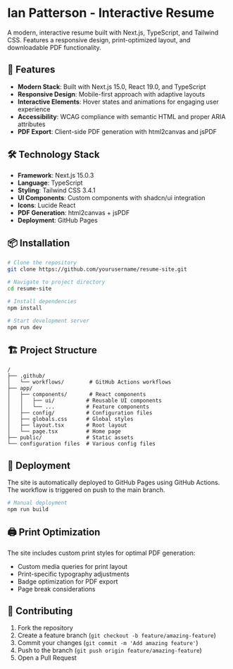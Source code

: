 # Ian Patterson - Interactive Resume

A modern, interactive resume built with Next.js, TypeScript, and Tailwind CSS. Features a responsive design, print-optimized layout, and downloadable PDF functionality.

## 🚀 Features

- **Modern Stack**: Built with Next.js 15.0, React 19.0, and TypeScript
- **Responsive Design**: Mobile-first approach with adaptive layouts
- **Interactive Elements**: Hover states and animations for engaging user experience
- **Accessibility**: WCAG compliance with semantic HTML and proper ARIA attributes
- **PDF Export**: Client-side PDF generation with html2canvas and jsPDF

## 🛠 Technology Stack

- **Framework**: Next.js 15.0.3
- **Language**: TypeScript
- **Styling**: Tailwind CSS 3.4.1
- **UI Components**: Custom components with shadcn/ui integration
- **Icons**: Lucide React
- **PDF Generation**: html2canvas + jsPDF
- **Deployment**: GitHub Pages

## 📦 Installation

```bash
# Clone the repository
git clone https://github.com/yourusername/resume-site.git

# Navigate to project directory
cd resume-site

# Install dependencies
npm install

# Start development server
npm run dev
```

## 🏗 Project Structure

```
/
├── .github/
│   └── workflows/        # GitHub Actions workflows
├── app/
│   ├── components/       # React components
│   │   ├── ui/          # Reusable UI components
│   │   └── ...          # Feature components
│   ├── config/          # Configuration files
│   ├── globals.css      # Global styles
│   ├── layout.tsx       # Root layout
│   └── page.tsx         # Home page
├── public/              # Static assets
└── configuration files  # Various config files
```

## 🚀 Deployment

The site is automatically deployed to GitHub Pages using GitHub Actions. The workflow is triggered on push to the main branch.

```bash
# Manual deployment
npm run build
```

## 🖨 Print Optimization

The site includes custom print styles for optimal PDF generation:

- Custom media queries for print layout
- Print-specific typography adjustments
- Badge optimization for PDF export
- Page break considerations

## 👥 Contributing

1. Fork the repository
2. Create a feature branch (`git checkout -b feature/amazing-feature`)
3. Commit your changes (`git commit -m 'Add amazing feature'`)
4. Push to the branch (`git push origin feature/amazing-feature`)
5. Open a Pull Request